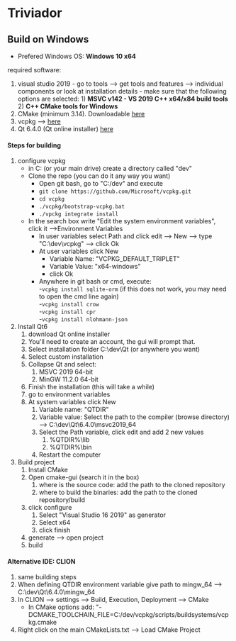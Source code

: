 # Triviador



## Build on Windows

- Prefered Windows OS: **Windows 10 x64**

required software:
1) visual studio 2019
		- go to tools --> get tools and features --> individual components or look at installation details
		- make sure that the following options are selected:
			1) **MSVC v142 - VS 2019 C++ x64/x84 build tools**
			2) **C++ CMake tools for Windows**
2) CMake (minimum 3.14). Downloadable [here](https://cmake.org/download/)
3) vcpkg --> [here](https://vcpkg.io/en/getting-started.html)
4) Qt 6.4.0 (Qt online installer) [here](https://www.qt.io/download-qt-installer?hsCtaTracking=99d9dd4f-5681-48d2-b096-470725510d34%7C074ddad0-fdef-4e53-8aa8-5e8a876d6ab4)


#### Steps for building
1) configure vcpkg
	 -  in C: (or your main drive) create a directory called "dev"
	 - Clone the repo (you can do it any way you want)
		 - Open git bash, go to "C:/dev" and execute 
		 - `git clone https://github.com/Microsoft/vcpkg.git`
		 - `cd vcpkg`
		 - `./vcpkg/bootstrap-vcpkg.bat`
		 - `./vpckg integrate install`
	 - In the search box write "Edit the system environment variables", click it -->Environment Variables
		 - In user variables select Path and click edit --> New --> type "C:\dev\vcpkg" --> click Ok
 		 - At user variables click New
			 - Variable Name: "VCPKG_DEFAULT_TRIPLET"
			 - Variable Value: "x64-windows"
			 - click Ok
		 - Anywhere in git bash or cmd, execute: <br>
		 	-`vcpkg install sqlite-orm` (if this does not work, you may need to open the cmd line again)<br>
			-`vcpkg install crow`<br>
			-`vcpkg install cpr`<br>
			-`vcpkg install nlohmann-json`
 2) Install Qt6 
	 1) download Qt online installer
	 2) You'll need to create an account, the gui will prompt that.
	 3) Select installation folder C:\dev\Qt (or anywhere you want)
	 4) Select custom installation
	 5) Collapse Qt and select:
		 1) MSVC 2019 64-bit
		 2) MinGW 11.2.0 64-bit
	 6) Finish the installation  (this will take a while)
	 7) go to environment variables
	 8) At system variables click New
		 1) Variable name: "QTDIR"
		 2) Variable value: Select the path to the compiler (browse directory) --> C:\dev\Qt\6.4.0\msvc2019_64
		 3) Select the Path variable, click edit and add 2 new values
			 1) %QTDIR%\lib
			 2) %QTDIR%\bin
		 4) Restart the computer
3) Build project
	1) Install CMake
	2) Open cmake-gui (search it in the box)
		1) where is the source code: add the path to the cloned repository
		2) where to build the binaries: add the path to the cloned repository/build
	3) click configure
		1) Select "Visual Studio 16 2019" as generator
		2) Select x64
		3) click finish
	4) generate --> open project
	5) build



#### Alternative IDE: **CLION**
1) same building steps 
2) When defining QTDIR environment variable give path to mingw_64 --> C:\dev\Qt\6.4.0\mingw_64
3) In CLION --> settings --> Build, Execution, Deployment --> CMake
	- In CMake options add: "-DCMAKE_TOOLCHAIN_FILE=C:/dev/vcpkg/scripts/buildsystems/vcpkg.cmake
4) Right click on the main CMakeLists.txt --> Load CMake Project
